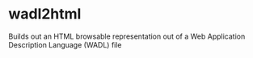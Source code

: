 wadl2html
=========

Builds out an HTML browsable representation out of a Web Application Description Language (WADL) file
